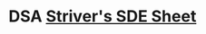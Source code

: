 # DSA [Striver's SDE Sheet](https://takeuforward.org/interviews/strivers-sde-sheet-top-coding-interview-problems)
